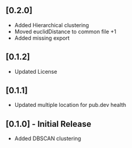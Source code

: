 ## [0.2.0]
- Added Hierarchical clustering
- Moved euclidDistance to common file
+1
- Added missing export

## [0.1.2]
- Updated License

## [0.1.1]
- Updated multiple location for pub.dev health

## [0.1.0] - Initial Release
- Added DBSCAN clustering
